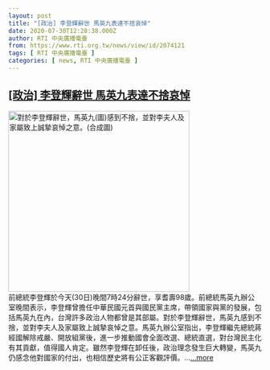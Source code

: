 ```yaml
---
layout: post
title: "[政治] 李登輝辭世 馬英九表達不捨哀悼"
date: 2020-07-30T12:28:38.000Z
author: RTI 中央廣播電臺
from: https://www.rti.org.tw/news/view/id/2074121
tags: [ RTI 中央廣播電臺 ]
categories: [ news, RTI 中央廣播電臺 ]
---
```

<!--1596112118000-->
[[政治] 李登輝辭世 馬英九表達不捨哀悼](https://www.rti.org.tw/news/view/id/2074121)
------

<div>
<img src="https://static.rti.org.tw/assets/thumbnails/2020/07/30/989525aae5e8d35fd394498904239f83.jpg" width="360" alt="對於李登輝辭世，馬英九(圖)感到不捨，並對李夫人及家屬致上誠摯哀悼之意。(合成圖)" title="對於李登輝辭世，馬英九(圖)感到不捨，並對李夫人及家屬致上誠摯哀悼之意。(合成圖)"><br>前總統李登輝於今天(30日)晚間7時24分辭世，享耆壽98歲。前總統馬英九辦公室晚間表示，李登輝曾擔任中華民國元首與國民黨主席，帶領國家與黨的發展，包括馬英九在內，台灣許多政治人物都曾是其部屬。對於李登輝辭世，馬英九感到不捨，並對李夫人及家屬致上誠摯哀悼之意。馬英九辦公室指出，李登輝繼先總統蔣經國解除戒嚴、開放組黨後，進一步推動國會全面改選、總統直選，對台灣民主化有其貢獻，值得國人肯定。雖然李登輝在卸任後，政治理念發生巨大轉變，馬英九仍感念他對國家的付出，也相信歷史將有公正客觀評價。...<a target="_blank" href="https://www.rti.org.tw/news/view/id/2074121">...more</a>
</div>
